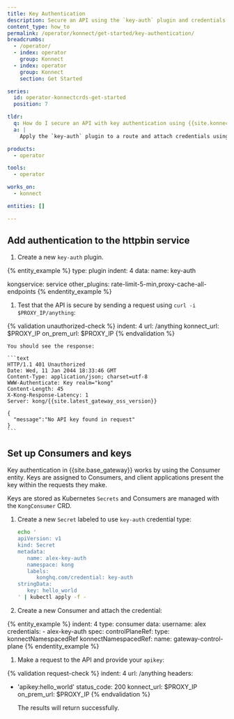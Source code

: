 ```yaml
---
title: Key Authentication
description: Secure an API using the `key-auth` plugin and credentials from a `KongConsumer`.
content_type: how_to
permalink: /operator/konnect/get-started/key-authentication/
breadcrumbs:
  - /operator/
  - index: operator
    group: Konnect
  - index: operator
    group: Konnect
    section: Get Started

series:
  id: operator-konnectcrds-get-started
  position: 7

tldr:
  q: How do I secure an API with key authentication using {{site.konnect_short_name}} CRDs?
  a: |
    Apply the `key-auth` plugin to a route and attach credentials using the `KongConsumer` and `KongCredentialAPIKey` CRDs.

products:
  - operator

tools:
  - operator

works_on:
  - konnect

entities: []

---
```



## Add authentication to the httpbin service

1. Create a new `key-auth` plugin.

{% entity_example %}
type: plugin
indent: 4
data:
  name: key-auth
  
  kongservice: service
  other_plugins: rate-limit-5-min,proxy-cache-all-endpoints
{% endentity_example %}

1. Test that the API is secure by sending a request using `curl -i $PROXY_IP/anything`:

{% validation unauthorized-check %}
indent: 4
url: /anything
konnect_url: $PROXY_IP
on_prem_url: $PROXY_IP
{% endvalidation %}

    You should see the response:

    ```text
    HTTP/1.1 401 Unauthorized
    Date: Wed, 11 Jan 2044 18:33:46 GMT
    Content-Type: application/json; charset=utf-8
    WWW-Authenticate: Key realm="kong"
    Content-Length: 45
    X-Kong-Response-Latency: 1
    Server: kong/{{site.latest_gateway_oss_version}}

    {
      "message":"No API key found in request"
    }
    ```

## Set up Consumers and keys 

Key authentication in {{site.base_gateway}} works by using the Consumer entity. Keys are assigned to Consumers, and client applications present the key within the requests they make.

Keys are stored as Kubernetes `Secrets` and Consumers are managed with the `KongConsumer` CRD.

1. Create a new `Secret` labeled to use `key-auth` credential type:

    ```bash
    echo '
    apiVersion: v1
    kind: Secret
    metadata:
       name: alex-key-auth
       namespace: kong
       labels:
          konghq.com/credential: key-auth
    stringData:
       key: hello_world
    ' | kubectl apply -f -
    ```

1. Create a new Consumer and attach the credential:

{% entity_example %}
indent: 4
type: consumer
data:
  username: alex
  credentials:
    - alex-key-auth
  spec:
   controlPlaneRef:
     type: konnectNamespacedRef
     konnectNamespacedRef:
       name: gateway-control-plane
{% endentity_example %}

1. Make a request to the API and provide your `apikey`:

{% validation request-check %}
indent: 4
url: /anything
headers:
  - 'apikey:hello_world'
status_code: 200
konnect_url: $PROXY_IP
on_prem_url: $PROXY_IP
{% endvalidation %}

    The results will return successfully.